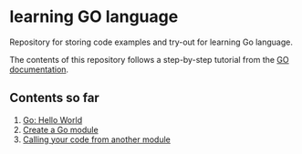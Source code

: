 # learning GO language

Repository for storing code examples and try-out for learning Go language.

The contents of this repository follows a step-by-step tutorial from the [GO documentation](https://go.dev/doc/tutorial/getting-started).

## Contents so far

1. [Go: Hello World](https://go.dev/doc/tutorial/getting-started)
2. [Create a Go module](https://go.dev/doc/tutorial/create-module)
3. [Calling your code from another module](https://go.dev/doc/tutorial/call-module-code)